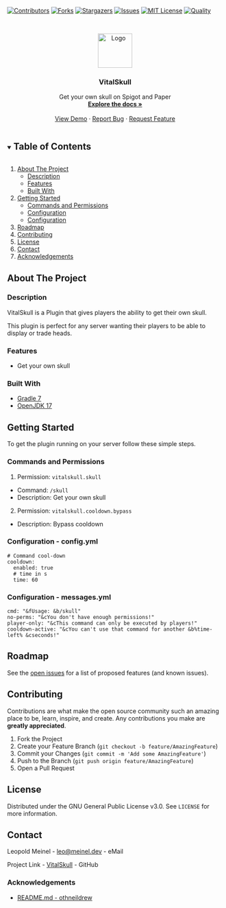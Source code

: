 <!-- PROJECT SHIELDS -->
[![Contributors][contributors-shield]][contributors-url]
[![Forks][forks-shield]][forks-url]
[![Stargazers][stars-shield]][stars-url]
[![Issues][issues-shield]][issues-url]
[![MIT License][license-shield]][license-url]
[![Quality][quality-shield]][quality-url]

<!-- PROJECT LOGO -->
<!--suppress ALL -->
<br />
<p align="center">
  <a href="https://github.com/LeoMeinel/VitalSkull">
    <img src="images/logo.png" alt="Logo" width="80" height="80">
  </a>

<h3 align="center">VitalSkull</h3>

  <p align="center">
    Get your own skull on Spigot and Paper
    <br />
    <a href="https://github.com/LeoMeinel/VitalSkull"><strong>Explore the docs »</strong></a>
    <br />
    <br />
    <a href="https://github.com/LeoMeinel/VitalSkull">View Demo</a>
    ·
    <a href="https://github.com/LeoMeinel/VitalSkull/issues">Report Bug</a>
    ·
    <a href="https://github.com/LeoMeinel/VitalSkull/issues">Request Feature</a>
  </p>

<!-- TABLE OF CONTENTS -->
<details open="open">
  <summary><h2 style="display: inline-block">Table of Contents</h2></summary>
  <ol>
    <li>
      <a href="#about-the-project">About The Project</a>
      <ul>
        <li><a href="#description">Description</a></li>
        <li><a href="#features">Features</a></li>
        <li><a href="#built-with">Built With</a></li>
      </ul>
    </li>
    <li>
      <a href="#getting-started">Getting Started</a>
      <ul>
        <li><a href="#commands-and-permissions">Commands and Permissions</a></li>
        <li><a href="#configuration - config.yml">Configuration</a></li>
		<li><a href="#configuration - messages.yml">Configuration</a></li>
      </ul>
    </li>
    <li><a href="#roadmap">Roadmap</a></li>
    <li><a href="#contributing">Contributing</a></li>
    <li><a href="#license">License</a></li>
    <li><a href="#contact">Contact</a></li>
    <li><a href="#acknowledgements">Acknowledgements</a></li>
  </ol>
</details>

<!-- ABOUT THE PROJECT -->

## About The Project

### Description

VitalSkull is a Plugin that gives players the ability to get their own skull.

This plugin is perfect for any server wanting their players to be able to display or trade heads.

### Features

* Get your own skull

### Built With

* [Gradle 7](https://docs.gradle.org/7.4/release-notes.html)
* [OpenJDK 17](https://openjdk.java.net/projects/jdk/17/)

<!-- GETTING STARTED -->

## Getting Started

To get the plugin running on your server follow these simple steps.

### Commands and Permissions

1. Permission: `vitalskull.skull`

* Command: `/skull`
* Description: Get your own skull

2. Permission: `vitalskull.cooldown.bypass`

* Description: Bypass cooldown

### Configuration - config.yml

```
# Command cool-down
cooldown:
  enabled: true
  # time in s
  time: 60
```

### Configuration - messages.yml

```
cmd: "&fUsage: &b/skull"
no-perms: "&cYou don't have enough permissions!"
player-only: "&cThis command can only be executed by players!"
cooldown-active: "&cYou can't use that command for another &b%time-left% &cseconds!"
```

<!-- ROADMAP -->

## Roadmap

See the [open issues](https://github.com/LeoMeinel/VitalFly/issues) for a list of proposed features (and known
issues).

<!-- CONTRIBUTING -->

## Contributing

Contributions are what make the open source community such an amazing place to be, learn, inspire, and create. Any
contributions you make are **greatly appreciated**.

1. Fork the Project
2. Create your Feature Branch (`git checkout -b feature/AmazingFeature`)
3. Commit your Changes (`git commit -m 'Add some AmazingFeature'`)
4. Push to the Branch (`git push origin feature/AmazingFeature`)
5. Open a Pull Request

<!-- LICENSE -->

## License

Distributed under the GNU General Public License v3.0. See `LICENSE` for more information.

<!-- CONTACT -->

## Contact

Leopold Meinel - [leo@meinel.dev](mailto:leo@meinel.dev) - eMail

Project Link - [VitalSkull](https://github.com/LeoMeinel/VitalSkull) - GitHub

<!-- ACKNOWLEDGEMENTS -->

### Acknowledgements

* [README.md - othneildrew](https://github.com/othneildrew/Best-README-Template)

<!-- MARKDOWN LINKS & IMAGES -->

[contributors-shield]: https://img.shields.io/github/contributors-anon/LeoMeinel/VitalSkull?style=for-the-badge

[contributors-url]: https://github.com/LeoMeinel/VitalSkull/graphs/contributors

[forks-shield]: https://img.shields.io/github/forks/LeoMeinel/VitalSkull?label=Forks&style=for-the-badge

[forks-url]: https://github.com/LeoMeinel/VitalSkull/network/members

[stars-shield]: https://img.shields.io/github/stars/LeoMeinel/VitalSkull?style=for-the-badge

[stars-url]: https://github.com/LeoMeinel/VitalSkull/stargazers

[issues-shield]: https://img.shields.io/github/issues/LeoMeinel/VitalSkull?style=for-the-badge

[issues-url]: https://github.com/LeoMeinel/VitalSkull/issues

[license-shield]: https://img.shields.io/github/license/LeoMeinel/VitalSkull?style=for-the-badge

[license-url]: https://github.com/LeoMeinel/VitalSkull/blob/main/LICENSE

[quality-shield]: https://img.shields.io/codefactor/grade/github/LeoMeinel/VitalSkull?style=for-the-badge

[quality-url]: https://www.codefactor.io/repository/github/LeoMeinel/VitalSkull
